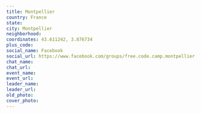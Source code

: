```yaml
---
title: Montpellier
country: France
state: 
city: Montpellier
neighborhood: 
coordinates: 43.611242, 3.876734
plus_code:
social_name: Facebook
social_url: https://www.facebook.com/groups/free.code.camp.montpellier
chat_name:
chat_url:
event_name:
event_url:
leader_name:
leader_url:
old_photo: 
cover_photo:
---
```

